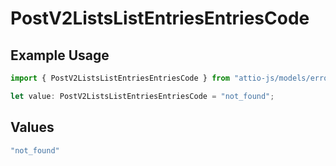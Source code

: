 # PostV2ListsListEntriesEntriesCode

## Example Usage

```typescript
import { PostV2ListsListEntriesEntriesCode } from "attio-js/models/errors";

let value: PostV2ListsListEntriesEntriesCode = "not_found";
```

## Values

```typescript
"not_found"
```